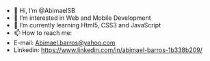 - 👋 Hi, I’m @AbimaelSB
- 👀 I’m interested in Web and Mobile Development
- 🌱 I’m currently learning Html5, CSS3 and JavaScript
- 📫 How to reach me:
- E-mail: Abimael.barros@yahoo.com
- Linkedin: https://www.linkedin.com/in/abimael-barros-1b338b209/

<!---
AbimaelSB/AbimaelSB is a ✨ special ✨ repository because its `README.md` (this file) appears on your GitHub profile.
You can click the Preview link to take a look at your changes.
--->
